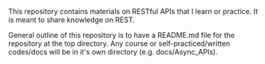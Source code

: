 This repository contains materials on RESTful APIs that I learn or practice. It
is meant to share knowledge on REST.

General outline of this repository is to have a README.md file for the
repository at the top directory. Any course or self-practiced/written
codes/docs will be in it's own directory (e.g. docs/Async_APIs).
